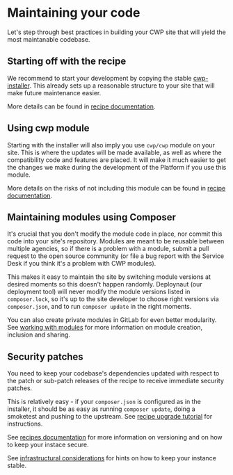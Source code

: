<!--
title: Maintaining your code
pagenumber: 4
-->

# Maintaining your code

Let's step through best practices in building your CWP site that will yield the most maintanable codebase.

## Starting off with the recipe

We recommend to start your development by copying the stable
[cwp-installer](https://gitlab.cwp.govt.nz/cwp/cwp-installer/). This already sets up a reasonable structure to your site
that will make future maintenance easier.

More details can be found in [recipe documentation](recipes).

## Using cwp module

Starting with the installer will also imply you use `cwp/cwp` module on your site. This is where the updates will be
made available, as well as where the compatibility code and features are placed. It will make it much easier to get
the changes we make during the development of the Platform if you use this module.

More details on the risks of not including this module can be found in [recipe documentation](recipes).

## Maintaining modules using Composer

It's crucial that you don't modify the module code in place, nor commit this code into your site's repository.
Modules are meant to be reusable between multiple agencies, so if there is a problem with a module, submit a pull
request to the open source community (or file a bug report with the Service Desk if you think it's a problem
with CWP modules).

This makes it easy to maintain the site by switching module versions at desired moments so this doesn't happen randomly.
Deploynaut (our deployment tool) will never modify the module versions listed in `composer.lock`, so it's up to the
site developer to choose right versions via `composer.json`, and to run `composer update` in the right moments.

You can also create private modules in GitLab for even better modularity. See [working with
modules](development-tutorials/working-with-modules) for more information on module creation, inclusion and sharing.

## Security patches

You need to keep your codebase's dependencies updated with respect to the patch or sub-patch releases of the recipe to
receive immediate security patches.

This is relatively easy - if your `composer.json` is configured as in the installer, it should be as easy as running
`composer update`, doing a smoketest and pushing to the upstream. See [recipe upgrade
tutorial](development-tutorials/upgrading) for instructions.

See [recipes documentation](recipes) for more information on versioning and on how to keep your instace secure.

See [infrastructural considerations](infrastructural-considerations) for hints on how to keep your instance stable.
